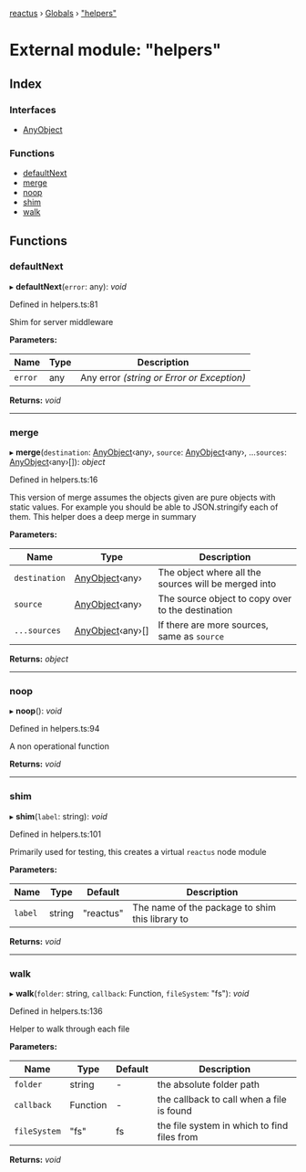 [reactus](../README.md) › [Globals](../globals.md) › ["helpers"](_helpers_.md)

# External module: "helpers"

## Index

### Interfaces

* [AnyObject](../interfaces/_helpers_.anyobject.md)

### Functions

* [defaultNext](_helpers_.md#defaultnext)
* [merge](_helpers_.md#merge)
* [noop](_helpers_.md#noop)
* [shim](_helpers_.md#shim)
* [walk](_helpers_.md#walk)

## Functions

###  defaultNext

▸ **defaultNext**(`error`: any): *void*

Defined in helpers.ts:81

Shim for server middleware

**Parameters:**

Name | Type | Description |
------ | ------ | ------ |
`error` | any | Any error *(string or Error or Exception)*  |

**Returns:** *void*

___

###  merge

▸ **merge**(`destination`: [AnyObject](../interfaces/_helpers_.anyobject.md)‹any›, `source`: [AnyObject](../interfaces/_helpers_.anyobject.md)‹any›, ...`sources`: [AnyObject](../interfaces/_helpers_.anyobject.md)‹any›[]): *object*

Defined in helpers.ts:16

This version of merge assumes the objects given are pure objects with
static values. For example you should be able to JSON.stringify each of
them. This helper does a deep merge in summary

**Parameters:**

Name | Type | Description |
------ | ------ | ------ |
`destination` | [AnyObject](../interfaces/_helpers_.anyobject.md)‹any› | The object where all the sources will be merged into |
`source` | [AnyObject](../interfaces/_helpers_.anyobject.md)‹any› | The source object to copy over to the destination |
`...sources` | [AnyObject](../interfaces/_helpers_.anyobject.md)‹any›[] | If there are more sources, same as `source`  |

**Returns:** *object*

___

###  noop

▸ **noop**(): *void*

Defined in helpers.ts:94

A non operational function

**Returns:** *void*

___

###  shim

▸ **shim**(`label`: string): *void*

Defined in helpers.ts:101

Primarily used for testing, this creates a virtual `reactus` node module

**Parameters:**

Name | Type | Default | Description |
------ | ------ | ------ | ------ |
`label` | string | "reactus" | The name of the package to shim this library to  |

**Returns:** *void*

___

###  walk

▸ **walk**(`folder`: string, `callback`: Function, `fileSystem`: "fs"): *void*

Defined in helpers.ts:136

Helper to walk through each file

**Parameters:**

Name | Type | Default | Description |
------ | ------ | ------ | ------ |
`folder` | string | - | the absolute folder path |
`callback` | Function | - | the callback to call when a file is found |
`fileSystem` | "fs" |  fs | the file system in which to find files from  |

**Returns:** *void*
